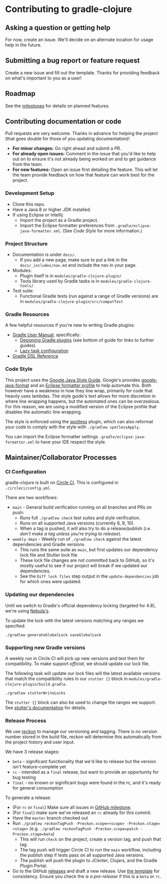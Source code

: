 # Contributing to gradle-clojure

## Asking a question or getting help

For now, create an issue. We'll decide on an alternate location for usage help in the future.

## Submitting a bug report or feature request

Create a new issue and fill out the template. Thanks for providing feedback on what's important to you as a user!

## Roadmap

See the [milestones](https://github.com/gradle-clojure/gradle-clojure/milestones) for details on planned features.

## Contributing documentation or code

Pull requests are very welcome. Thanks in advance for helping the project (that goes double for those of you updating documentation)!

- **For minor changes:** Go right ahead and submit a PR.
- **For already open issues:** Comment in the issue that you'd like to help out on to ensure it's not already being worked on and to get guidance from the team.
- **For new features:** Open an issue first detailing the feature. This will let the team provide feedback on how that feature can work best for the project.

### Development Setup

- Clone this repo.
- Have a Java 8 or higher JDK installed.
- If using Eclipse or Intellij:
  - Import the project as a Gradle project.
  - Import the Eclipse formatter preferences from `.gradle/eclipse-java-formatter.xml`. (See _Code Style_ for more information.)

### Project Structure

- Documentation is under `docs/`.
  - If you add a new page, make sure to put a link in the `docs/_includes/nav.md` and include the nav in your page.
- Modules:
  - Plugin itself is in `modules/gradle-clojure-plugin/`
  - Tools library used by Gradle tasks is in `modules/gradle-clojure-tools/`
- Test suite:
  - Functional Gradle tests (run against a range of Gradle versions) are in `modules/gradle-clojure-plugin/src/compatTest`

### Gradle Resources

A few helpful resources if you're new to writing Gradle plugins:

- [Gradle User Manual](https://docs.gradle.org/current/userguide/userguide.html), specifically:
  - [Designing Gradle plugins](https://guides.gradle.org/designing-gradle-plugins/) (see bottom of guide for links to further guides)
  - [Lazy task configuration](https://docs.gradle.org/current/userguide/lazy_configuration.html)
- [Gradle DSL Reference](https://docs.gradle.org/current/dsl/)

### Code Style

This project uses the [Google Java Style Guide](https://google.github.io/styleguide/javaguide.html). Google's provides [google-java-format](https://github.com/google/google-java-format) and an [Eclipse formatter profile](https://github.com/google/styleguide/blob/gh-pages/eclipse-java-google-style.xml) to help automate this. Both however have a weakness in how they line wrap, primarily for code that heavily uses lambdas. The style guide's text allows for more discretion in where line wrapping happens, but the automated ones can be overzealous. For this reason, we are using a modified version of the Eclipse profile that disables the automatic line wrapping.

The style is enforced using the [spotless](https://github.com/diffplug/spotless) plugin, which can also reformat your code to comply with the style with `./gradlew spotlessApply`.

You can import the Eclipse formatter settings `.gradle/eclipse-java-formatter.xml` to have your IDE respect the style.

## Maintainer/Collaborator Processes

### CI Configuration

gradle-clojure is built on [Circle CI](https://circleci.com/gh/gradle-clojure/gradle-clojure). This is configured in `.circleci/config.yml`.

There are two workflows:

- `main` - General build verification running on all branches and PRs on push:
  - Runs full `./gradlew check` test suites and style verification.
  - Runs on all supported Java versions (currently 8, 9, 10).
  - When a tag is pushed, it will also try to do a release/publish (i.e. _don't make a tag unless you're trying to release_).
- `weekly-deps` - Weekly run of `./gradlew check` against the latest dependencies and Gradle versions
  - This runs the same suite as `main`, but first updates our dependency lock file and Stutter lock file
  - These lock file changes are not committed back to GitHub, so it's mostly useful to see if our project will break if we updated our dependencies.
  - See the `Diff lock files` step output in the `update-dependencies` job for which ones were updated.

### Updating our dependencies

Until we switch to Gradle's official dependency locking (targeted for 4.8), we're using [Nebula's](https://github.com/nebula-plugins/gradle-dependency-lock-plugin).

To update the lock with the latest versions matching any ranges we specified:

```
./gradlew generateGlobalLock saveGlobalLock
```

### Supporting new Gradle versions

A weekly run in Circle CI will pick up new versions and test them for compatibility. To make support _official_, we should update our lock file.

The following task will update our lock files will the latest available versions that match the compatibility rules in our `stutter {}` block in `modules/gradle-clojure-plugin/build.gradle`.

```
./gradlew stutterWriteLocks
```

The `stutter {}` block can also be used to change the ranges we support. See [stutter's documentation](https://github.com/ajoberstar/gradle-stutter) for details.

### Release Process

We use [reckon](https://github.com/ajoberstar/reckon) to manage our versioning and tagging. There is no version number stored in the build file, reckon will determine this automatically from the project history and user input.

We have 3 release stages:

- `beta` - significant functionality that we'd like to release but the version isn't feature-complete yet
- `rc` - intended as a `final` release, but want to provide an opportunity for bug testing
- `final` - no known or significant bugs were found in the rc, and it's ready for general consumption

To generate a release:

- (For `rc` or `final`) Make sure all issues in [GitHub milestone](https://github.com/gradle-clojure/gradle-clojure/milestones).
- (For `final`) make sure we've released an `rc` already for this commit.
- Have the `master` branch checked out
- Run `./gradlew reckonTagPush -Preckon.scope=<scope> -Preckon.stage=<stage>` (e.g. `./gradlew reckonTagPush -Preckon.scope=patch -Preckon.stage=beta`)
  - This will run `check` on the project, create a version tag, and push that tag
  - The tag push will trigger Circle CI to run the `main` workflow, including the publish step if tests pass on all supported Java versions.
  - The publish will push the plugin to JCenter, Clojars, and the Gradle Plugin Portal.
- Go to the GitHub [releases](https://github.com/gradle-clojure/gradle-clojure/releases) and draft a new release. Use [the template](https://raw.githubusercontent.com/gradle-clojure/gradle-clojure/master/.github/RELEASE_TEMPLATE.md) for consistency. Ensure you check the _is a pre-release_ if this is a `beta` or `rc`.
